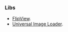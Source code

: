 ### Libs
  * [FlipView](https://github.com/emilsjolander/android-FlipView).
  * [Universal Image Loader](https://github.com/nostra13/Android-Universal-Image-Loader).
